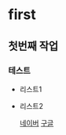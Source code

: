 # first
## 첫번째 작업
### 테스트
- 리스트1
- 리스트2

  [네이버](http://www.naver.com)
  [구글](http://google.com)

  
